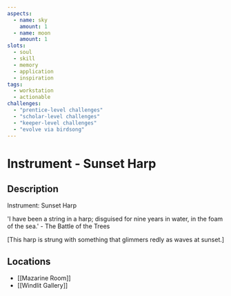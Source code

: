 ```yaml
---
aspects: 
  - name: sky
    amount: 1
  - name: moon
    amount: 1
slots:
  - soul
  - skill
  - memory
  - application
  - inspiration
tags:
  - workstation
  - actionable
challenges:
  - "prentice-level challenges"
  - "scholar-level challenges"
  - "keeper-level challenges"
  - "evolve via birdsong"
---
```


# Instrument - Sunset Harp

## Description
Instrument: Sunset Harp

'I have been a string in a harp; disguised for nine years in water, in the foam of the sea.' - The Battle of the Trees

 [This harp is strung with something that glimmers redly as waves at sunset.]
## Locations
- [[Mazarine Room]]
- [[Windlit Gallery]]